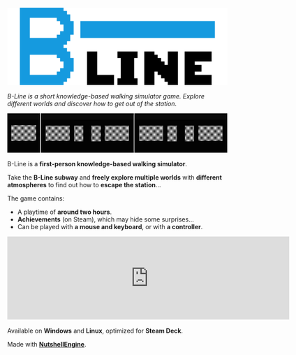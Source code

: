 ![B-Line](assets/logo.png)

*B-Line is a short knowledge-based walking simulator game. Explore different worlds and discover how to get out of the station.*

![Subway](assets/subway.png)

B-Line is a **first-person knowledge-based walking simulator**.

Take the **B-Line subway** and **freely explore multiple worlds** with **different atmospheres** to find out how to **escape the station**...

The game contains:

- A playtime of **around two hours**.
- **Achievements** (on Steam), which may hide some surprises...
- Can be played with **a mouse and keyboard**, or with **a controller**.

<iframe src="https://store.steampowered.com/widget/3939010/" frameborder="0" width="646" height="190"></iframe>

Available on **Windows** and **Linux**, optimized for **Steam Deck**.

Made with [**NutshellEngine**](../nutshellengine/index.md).